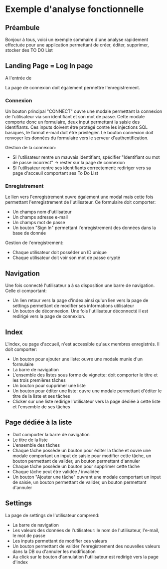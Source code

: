 # Exemple d'analyse fonctionnelle

## Préambule

Bonjour à tous, voici un exemple sommaire d'une analyse rapidement effectuée pour une application permettant de créer, éditer, supprimer, stocker des TO DO List

## Landing Page = Log In page

A l'entrée de 

La page de connexion doit également permettre l'enregistrement.

### Connexion

Un bouton principal "CONNECT" ouvre une modale permettant la connexion de l'utilisateur via son identifiant et son mot de passe.
Cette modale comporte donc un formulaire, deux input permettant la saisie des identifiants. 
Ces inputs doivent être protégé contre les injections SQL basiques, le format e-mail doit être privilégier.
Le bouton connexion doit renvoyer les données du formulaire vers le serveur d'authentification.

Gestion de la connexion:

- Si l'utilisateur rentre un mauvais identifiant, spécifier "Identifiant ou mot de passe incorrect" -> rester sur la page de connexion
- Si l'utilisateur rentre ses identifiants correctement: rediriger vers sa page d'acceuil comportant ses To Do List

### Enregistrement

Le lien vers l'enregistrement ouvre également une modal mais cette fois permettant l'enregistrement de l'utilisateur. Ce formulaire doit comporter:

- Un champs nom d'utilisateur
- Un champs adresse e-mail
- Un champs mot de passe
- Un bouton "Sign In" permettant l'enregistrement des données dans la base de donnée

Gestion de l'enregistrement:

- Chaque utilisateur doit posséder un ID unique
- Chaque utilisateur doit voir son mot de passe crypté


## Navigation

Une fois connecté l'utilisateur a à sa disposition une barre de navigation. Celle ci comportant:
- Un lien retour vers la page d'index ainsi qu'un lien vers la page de settings permettant de modifier ses informations utilisateur 
- Un bouton de déconnexion.
Une fois l'utilisateur déconnecté il est redirigé vers la page de connexion.

## Index

L'index, ou page d'accueil, n'est accessible qu'aux membres enregistrés.
Il doit comporter:
- Un bouton pour ajouter une liste: ouvre une modale munie d'un formulaire
- La barre de navigation
- L'ensemble des listes sous forme de vignette: doit comporter le titre et les trois premières tâches
- Un bouton pour supprimer une liste
- Un bouton pour éditer une liste: ouvre une modale permettant d'éditer le titre de la liste et ses tâches
- Clicker sur une liste redirige l'utilisateur vers la page dédiée à cette liste et l'ensemble de ses tâches

## Page dédiée à la liste

- Doit comporter la barre de navigation
- Le titre de la liste
- L'ensemble des tâches
- Chaque tâche possède un bouton pour éditer la tâche et ouvre une modale comportant un input de saisie pour modifier cette tâche, un bouton permettant de valider, un bouton permettant d'annuler
- Chaque tâche possède un bouton pour supprimer cette tâche
- Chaque tâche peut être validée / invalidée
- Un bouton "Ajouter une tâche" ouvrant une modale comportant un input de saisie, un bouton permettant de valider, un bouton permettant d'annuler

## Settings

La page de settings de l'utilisateur comprend:

- La barre de navigation
- Les valeurs des données de l'utilisateur: le nom de l'utilisateur, l'e-mail, le mot de passe
- Les inputs permettant de modifier ces valeurs
- Un bouton permettant de valider l'enregistrement des nouvelles valeurs dans la DB ou d'annuler les modification 
- Au click sur le bouton d'annulation l'utilisateur est redirigé vers la page d'index

